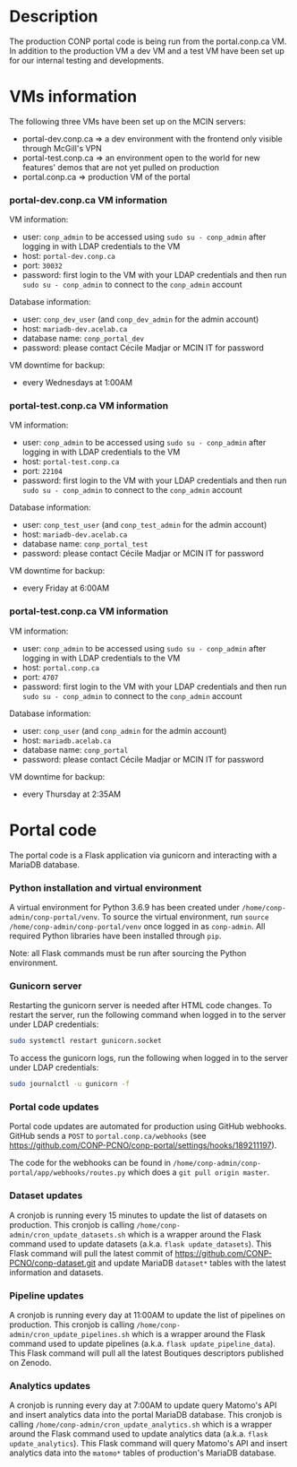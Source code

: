 # Description

The production CONP portal code is being run from the portal.conp.ca VM. In addition to the production VM
a dev VM and a test VM have been set up for our internal testing and developments.

# VMs information

The following three VMs have been set up on the MCIN servers:
- portal-dev.conp.ca => a dev environment with the frontend only visible through McGill's VPN
- portal-test.conp.ca => an environment open to the world for new features' demos that are not yet pulled on production
- portal.conp.ca => production VM of the portal

### portal-dev.conp.ca VM information

VM information:
- user: `conp_admin` to be accessed using `sudo su - conp_admin` after logging in with LDAP credentials to the VM
- host: `portal-dev.conp.ca`
- port: `30032`
- password: first login to the VM with your LDAP credentials and then run `sudo su - conp_admin` 
  to connect to the `conp_admin` account
  
Database information:
- user: `conp_dev_user` (and `conp_dev_admin` for the admin account)
- host: `mariadb-dev.acelab.ca`
- database name: `conp_portal_dev`
- password: please contact Cécile Madjar or MCIN IT for password

VM downtime for backup:
- every Wednesdays at 1:00AM

### portal-test.conp.ca VM information

VM information:
- user: `conp_admin` to be accessed using `sudo su - conp_admin` after logging in with LDAP credentials to the VM
- host: `portal-test.conp.ca`
- port: `22104`
- password: first login to the VM with your LDAP credentials and then run `sudo su - conp_admin` 
  to connect to the `conp_admin` account
  
Database information:
- user: `conp_test_user` (and `conp_test_admin` for the admin account)
- host: `mariadb-dev.acelab.ca`
- database name: `conp_portal_test` 
- password: please contact Cécile Madjar or MCIN IT for password

VM downtime for backup:
- every Friday at 6:00AM

### portal-test.conp.ca VM information

VM information:
- user: `conp_admin` to be accessed using `sudo su - conp_admin` after logging in with LDAP credentials to the VM
- host: `portal.conp.ca`
- port: `4707`
- password: first login to the VM with your LDAP credentials and then run `sudo su - conp_admin` 
  to connect to the `conp_admin` account
  
Database information:
- user: `conp_user` (and `conp_admin` for the admin account)
- host: `mariadb.acelab.ca`
- database name: `conp_portal` 
- password: please contact Cécile Madjar or MCIN IT for password

VM downtime for backup:
- every Thursday at 2:35AM


# Portal code

The portal code is a Flask application via gunicorn and interacting with a MariaDB database.

### Python installation and virtual environment

A virtual environment for Python 3.6.9 has been created under `/home/conp-admin/conp-portal/venv`. 
To source the virtual environment, run `source /home/conp-admin/conp-portal/venv` once logged in as `conp-admin`.
All required Python libraries have been installed through `pip`.

Note: all Flask commands must be run after sourcing the Python environment.

### Gunicorn server

Restarting the gunicorn server is needed after HTML code changes. To restart the server, run the following command
when logged in to the server under LDAP credentials:
```bash
sudo systemctl restart gunicorn.socket
```

To access the gunicorn logs, run the following when logged in to the server under LDAP credentials:
```bash
sudo journalctl -u gunicorn -f
```

### Portal code updates

Portal code updates are automated for production using GitHub webhooks. GitHub sends a `POST` to
`portal.conp.ca/webhooks` (see https://github.com/CONP-PCNO/conp-portal/settings/hooks/189211197).

The code for the webhooks can be found in `/home/conp-admin/conp-portal/app/webhooks/routes.py` which
does a `git pull origin master`.

### Dataset updates

A cronjob is running every 15 minutes to update the list of datasets on production. This cronjob is calling
`/home/conp-admin/cron_update_datasets.sh` which is a wrapper around the Flask command used to update datasets
(a.k.a. `flask update_datasets`). This Flask command will pull the latest commit of 
https://github.com/CONP-PCNO/conp-dataset.git and update MariaDB `dataset*` tables with the latest 
information and datasets.

### Pipeline updates

A cronjob is running every day at 11:00AM to update the list of pipelines on production. This cronjob is calling
`/home/conp-admin/cron_update_pipelines.sh` which is a wrapper around the Flask command used to update pipelines 
(a.k.a. `flask update_pipeline_data`). This Flask command will pull all the latest Boutiques descriptors 
published on Zenodo.

### Analytics updates

A cronjob is running every day at 7:00AM to update query Matomo's API and insert analytics data into the
portal MariaDB database. This cronjob is calling `/home/conp-admin/cron_update_analytics.sh` which is a wrapper 
around the Flask command used to update analytics data (a.k.a. `flask update_analytics`). This Flask command 
will query Matomo's API and insert analytics data into the `matomo*` tables of production's MariaDB database.


